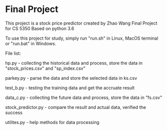 # Final Project
This project is a stock price predictor created by Zhao Wang
Final Project for CS 5350
Based on python 3.6

To use this project for study, simply run "run.sh" in Linux, MacOS terminal or "run.bat" in Windows.

File list:

hp.py - collecting the historical data and process, store the data in "stock_prices.csv" and "sp_index.csv"

parkey.py - parse the data and store the selected data in ks.csv

test_b.py - testing the training data and get the accruate result

data_c.py - collecting the future data and process, store the data in "fs.csv"

stock_predictor.py - compare the result and actual data, verified the success

utilites.py - help methods for data processing